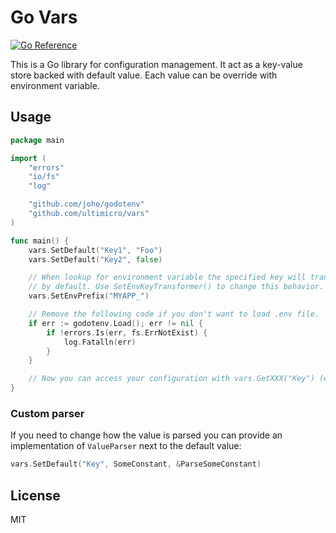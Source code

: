 # Go Vars
[![Go Reference](https://pkg.go.dev/badge/github.com/ultimicro/vars.svg)](https://pkg.go.dev/github.com/ultimicro/vars)

This is a Go library for configuration management. It act as a key-value store backed with default value. Each value can
be override with environment variable.

## Usage

```go
package main

import (
	"errors"
	"io/fs"
	"log"

	"github.com/joho/godotenv"
	"github.com/ultimicro/vars"
)

func main() {
	vars.SetDefault("Key1", "Foo")
	vars.SetDefault("Key2", false)

	// When lookup for environment variable the specified key will transform to snake case in upper case (e.g. MYAPP_KEY1)
	// by default. Use SetEnvKeyTransformer() to change this behavior.
	vars.SetEnvPrefix("MYAPP_")

	// Remove the following code if you don't want to load .env file.
	if err := godotenv.Load(); err != nil {
		if !errors.Is(err, fs.ErrNotExist) {
			log.Fatalln(err)
		}
	}

	// Now you can access your configuration with vars.GetXXX("Key") (e.g. vars.GetString("Key1")).
}
```

### Custom parser

If you need to change how the value is parsed you can provide an implementation of `ValueParser` next to the default
value:

```go
vars.SetDefault("Key", SomeConstant, &ParseSomeConstant)
```

## License

MIT
